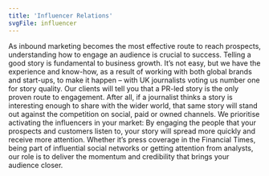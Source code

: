 ```yaml
---
title: 'Influencer Relations'
svgFile: influencer
---
```


As inbound marketing becomes the most effective route to reach prospects, understanding how to engage an audience is crucial to success. Telling a good story is fundamental to business growth. It’s not easy, but we have the experience and know-how, as a result of working with both global brands and start-ups, to make it happen – with UK journalists voting us number one for story quality. Our clients will tell you that a PR-led story is the only proven route to engagement. After all, if a journalist thinks a story is interesting enough to share with the wider world, that same story will stand out against the competition on social, paid or owned channels. We prioritise activating the influencers in your market: By engaging the people that your prospects and customers listen to, your story will spread more quickly and receive more attention. Whether it’s press coverage in the Financial Times, being part of influential social networks or getting attention from analysts, our role is to deliver the momentum and credibility that brings your audience closer.
